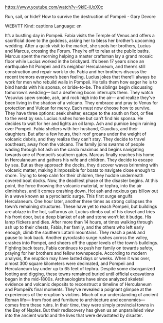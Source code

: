 https://www.youtube.com/watch?v=9klE-iUxX0c 

Run, sail, or hide? How to survive the destruction of Pompeii - Gary Devore 

WEBVTT Kind: captions Language: en 

It’s a bustling day in Pompeii. Fabia visits the Temple of Venus and offers a sacrificial dove to the goddess, asking her to bless her brother’s upcoming wedding. After a quick visit to the market, she spots her brothers, Lucius and Marcus, crossing the Forum. They’re off to relax at the public baths. Marcus spent the morning helping a master craftsman lay a grand mosaic floor while Lucius worked in the brickyard. It’s been 17 years since an earthquake hit Pompeii and its neighbor Herculaneum, and there’s still construction and repair work to do. Fabia and her brothers discuss the recent tremors everyone’s been feeling. Lucius jokes that there’ll always be work for men who rebuild walls in Pompeii. He tells them how eager he is to bind hands with his sponsa, or bride-to-be. The siblings begin discussing tomorrow’s wedding— but a deafening boom interrupts them. They watch Vesuvius spew smoke, ash, and rock high into the air— and realize they've been living in the shadow of a volcano. They embrace and pray to Venus for protection and Vulcan for mercy. Each must now choose how to survive. They have three options: seek shelter, escape to the south on foot, or flee to the west by sea. Lucius rushes home but can’t find his sponsa. He decides to wait for her and lights an oil lamp. Ash and pumice begin raining over Pompeii. Fabia shelters with her husband, Claudius, and their daughters. But after a few hours, their roof groans under the weight of volcanic debris, and they realize they can't stay. They decide to travel southeast, away from the volcano. The family joins swarms of people wading through hot ash on the cardo maximus and begins navigating towards one of Pompeii’s southern gates. Marcus finally reaches his home in Herculaneum and gathers his wife and children. They decide to escape by sea. But as they approach the docks, they discover waves brimming with volcanic matter, making it impossible for boats to navigate close enough to shore. Trying to keep calm for their children, they huddle underneath covered boat docks. Now, the deadliest phase of the disaster begins. At this point, the force throwing the volcanic material, or tephra, into the air diminishes, and it comes crashing down. Hot ash and noxious gas billow out in a wave known as a pyroclastic surge. This first surge engulfs Herculaneum. One hour later, another three times as strong collapses the town’s remaining structures. These have yet to reach Pompeii, but buildings are ablaze in the hot, sulfurous air. Lucius climbs out of his closet and tries his front door, but a deep blanket of ash and stone won’t let it budge. His lamp flickers and dies. After more than 14 hours, at times walking through ash up to their chests, Fabia, her family, and the others who left early enough, climb the southern Latarri mountains. They reach a peak and pause to look back. Another pyroclastic surge rushes across the valley, crashes into Pompei, and sheers off the upper levels of the town’s buildings. Fighting back tears, Fabia continues to push her family on towards safety, praying for her brothers and fellow townspeople. According to modern analysis, the eruption may have lasted days or weeks. When it was over, almost 300 square kilometers were decimated, and Pompeii and Herculaneum lay under up to 65 feet of tephra. Despite some disorganized looting and digging, these towns remained buried until official excavations began in the mid-1800s. Archaeologists have since analyzed skeletal evidence and volcanic deposits to reconstruct a timeline of Herculaneum and Pompeii’s final moments. They've revealed a poignant glimpse at the experiences of the eruption's victims. Much of our understanding of ancient Roman life— from food and furniture to architecture and economics— comes from these ruins. In their time, they were simply provincial towns in the Bay of Naples. But their rediscovery has given us an unparalleled view into the ancient world and the lives that were devastated by disaster. 